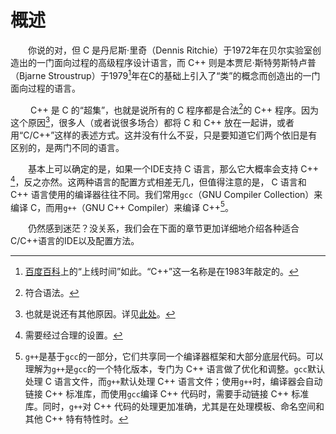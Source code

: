 # 概述

&emsp;&emsp;你说的对，但 C 是丹尼斯·里奇（Dennis Ritchie）于1972年在贝尔实验室创造出的一门面向过程的高级程序设计语言，而 C++ 则是本贾尼·斯特劳斯特卢普（Bjarne Stroustrup）于1979[^1]年在C的基础上引入了“类”的概念而创造出的一门面向过程的语言。

&emsp;&emsp; C++ 是 C 的“超集”，也就是说所有的 C 程序都是合法[^2]的 C++ 程序。因为这个原因[^3]，很多人（或者说很多场合）都将 C 和 C++ 放在一起讲，或者用“C/C++”这样的表述方式。这并没有什么不妥，只是要知道它们两个依旧是有区别的，是两门不同的语言。

&emsp;&emsp;基本上可以确定的是，如果一个IDE支持 C 语言，那么它大概率会支持 C++ [^4]，反之亦然。这两种语言的配置方式相差无几，但值得注意的是， C 语言和 C++ 语言使用的编译器往往不同。我们常用`gcc`（GNU Compiler Collection）来编译 C，而用`g++`（GNU C++ Compiler）来编译 C++[^5]。

&emsp;&emsp;仍然感到迷茫？没关系，我们会在下面的章节更加详细地介绍各种适合C/C++语言的IDE以及配置方法。

[^1]: [百度百科](https://baike.baidu.com/item/C++/99272)上的“上线时间”如此。“C++”这一名称是在1983年敲定的。
[^2]: 符合语法。
[^3]: 也就是说还有其他原因。详见[此处](relationship.md)。
[^4]: 需要经过合理的设置。
[^5]: `g++`是基于`gcc`的一部分，它们共享同一个编译器框架和大部分底层代码。可以理解为`g++`是`gcc`的一个特化版本，专门为 C++ 语言做了优化和调整。`gcc`默认处理 C 语言文件，而`g++`默认处理 C++ 语言文件；使用`g++`时，编译器会自动链接 C++ 标准库，而使用`gcc`编译 C++ 代码时，需要手动链接 C++ 标准库。同时，`g++`对 C++ 代码的处理更加准确，尤其是在处理模板、命名空间和其他 C++ 特有特性时。